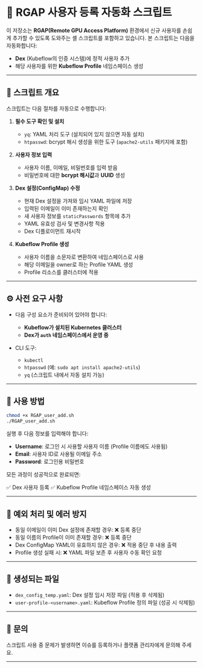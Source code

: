 # 🧩 RGAP 사용자 등록 자동화 스크립트

이 저장소는 **RGAP(Remote GPU Access Platform)** 환경에서 신규 사용자를 손쉽게 추가할 수 있도록 도와주는 셸 스크립트를 포함하고 있습니다.
본 스크립트는 다음을 자동화합니다:

* **Dex** (Kubeflow의 인증 시스템)에 정적 사용자 추가
* 해당 사용자를 위한 **Kubeflow Profile** 네임스페이스 생성

---

## 📜 스크립트 개요

스크립트는 다음 절차를 자동으로 수행합니다:

1. **필수 도구 확인 및 설치**

   * `yq`: YAML 처리 도구 (설치되어 있지 않으면 자동 설치)
   * `htpasswd`: bcrypt 해시 생성을 위한 도구 (`apache2-utils` 패키지에 포함)

2. **사용자 정보 입력**

   * 사용자 이름, 이메일, 비밀번호를 입력 받음
   * 비밀번호에 대한 **bcrypt 해시값**과 **UUID** 생성

3. **Dex 설정(ConfigMap) 수정**

   * 현재 Dex 설정을 가져와 임시 YAML 파일에 저장
   * 입력된 이메일이 이미 존재하는지 확인
   * 새 사용자 정보를 `staticPasswords` 항목에 추가
   * YAML 유효성 검사 및 변경사항 적용
   * Dex 디플로이먼트 재시작

4. **Kubeflow Profile 생성**

   * 사용자 이름을 소문자로 변환하여 네임스페이스로 사용
   * 해당 이메일을 owner로 하는 Profile YAML 생성
   * Profile 리소스를 클러스터에 적용

---

## ⚙️ 사전 요구 사항

* 다음 구성 요소가 준비되어 있어야 합니다:

  * **Kubeflow가 설치된 Kubernetes 클러스터**
  * **Dex가 `auth` 네임스페이스에서 운영 중**
* CLI 도구:

  * `kubectl`
  * `htpasswd` (예: `sudo apt install apache2-utils`)
  * `yq` (스크립트 내에서 자동 설치 가능)

---

## 🚀 사용 방법

```bash
chmod +x RGAP_user_add.sh
./RGAP_user_add.sh
```

실행 후 다음 정보를 입력해야 합니다:

* **Username**: 로그인 시 사용할 사용자 이름 (Profile 이름에도 사용됨)
* **Email**: 사용자 ID로 사용될 이메일 주소
* **Password**: 로그인용 비밀번호

모든 과정이 성공적으로 완료되면:

✅ Dex 사용자 등록
✅ Kubeflow Profile 네임스페이스 자동 생성

---

## 🛑 예외 처리 및 에러 방지

* 동일 이메일이 이미 Dex 설정에 존재할 경우: ❌ 등록 중단
* 동일 이름의 Profile이 이미 존재할 경우: ❌ 등록 중단
* Dex ConfigMap YAML이 유효하지 않은 경우: ❌ 적용 중단 후 내용 출력
* Profile 생성 실패 시: ❌ YAML 파일 보존 후 사용자 수동 확인 요청

---

## 📂 생성되는 파일

* `dex_config_temp.yaml`: Dex 설정 임시 저장 파일 (적용 후 삭제됨)
* `user-profile-<username>.yaml`: Kubeflow Profile 정의 파일 (성공 시 삭제됨)

---

## 📧 문의

스크립트 사용 중 문제가 발생하면 이슈를 등록하거나 플랫폼 관리자에게 문의해 주세요.

---
